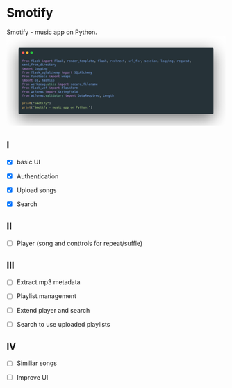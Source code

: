 # Smotify
Smotify - music app on Python.
![Smotify Image](/smotify_image.png)
## I

- [x] basic UI

- [x] Authentication

- [x] Upload songs

- [x] Search

## II

- [ ] Player (song and conttrols for repeat/suffle)

## III

- [ ] Extract mp3 metadata

- [ ] Playlist management

- [ ] Extend player and search

- [ ] Search to use uploaded playlists

## IV

- [ ] Similiar songs

- [ ] Improve UI

